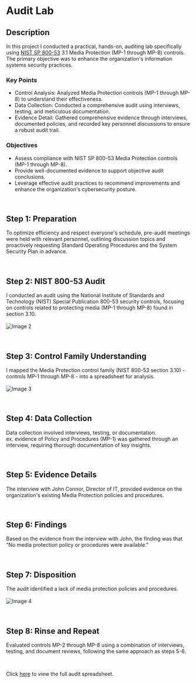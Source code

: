 # Audit Lab

## Description

In this project I conducted a practical, hands-on, auditing lab specifically using [NIST SP 800-53](https://nvlpubs.nist.gov/nistpubs/SpecialPublications/NIST.SP.800-53r5.pdf) 3.1 Media Protection (MP-1 through MP-8) controls.
The primary objective was to enhance the organization's information systems security practices.
    
### Key Points
  - Control Analysis: Analyzed Media Protection controls (MP-1 through MP-8) to understand their effectiveness.
  - Data Collection: Conducted a comprehensive audit using interviews, testing, and meticulous documentation.
  - Evidence Detail: Gathered comprehensive evidence through interviews, documented policies, and recorded key personnel discussions to ensure a robust audit trail.

### Objectives
  - Assess compliance with NIST SP 800-53 Media Protection controls (MP-1 through MP-8).
  - Provide well-documented evidence to support objective audit conclusions.
  - Leverage effective audit practices to recommend improvements and enhance the organization's cybersecurity posture.
     
<br>


## Step 1: Preparation
To optimize efficiency and respect everyone's schedule, pre-audit meetings were held with relevant personnel, outlining discussion topics and proactively requesting Standard Operating Procedures and the System Security Plan in advance. <br>

<br>

## Step 2: NIST 800-53 Audit
I conducted an audit using the National Institute of Standards and Technology (NIST) Special Publication 800-53 security controls, focusing on controls related to protecting media (MP-1 through MP-8) found in section 3.10. <br>
<br>
![Image 2](https://github.com/Manny-D/Audit-Lab/assets/99146530/b4298a7b-c8cb-4e7f-a540-7c7092572869) <br>

<br>

## Step 3: Control Family Understanding 
I mapped the Media Protection control family (NIST 800-53 section 3.10) - controls MP-1 through MP-8 - into a spreadsheet for analysis. <br>
<br>
![Image 3](https://github.com/Manny-D/Audit-Lab/assets/99146530/eeabce8d-f6b5-4e15-a74d-ec3f348b051e) <br>

<br>

## Step 4: Data Collection
Data collection involved interviews, testing, or documentation. <br>
ex. evidence of Policy and Procedures (MP-1) was gathered through an interview, requiring thorough documentation of key insights. <br>

<br>

## Step 5: Evidence Details  
The interview with John Connor, Director of IT, provided evidence on the organization's existing Media Protection policies and procedures. <br>

<br>

## Step 6: Findings
Based on the evidence from the interview with John, the finding was that "No media protection policy or procedures were available." <br>

<br>

## Step 7: Disposition
The audit identified a lack of media protection policies and procedures. <br>
<br>
![Image 4](https://github.com/Manny-D/Audit-Lab/assets/99146530/5d4bb0ae-b4ae-481d-909d-02c2576a0f5c)

<br>

## Step 8: Rinse and Repeat  
Evaluated controls MP-2 through MP-8 using a combination of interviews, testing, and document reviews, following the same approach as steps 5-8. <br>

<br>

Click [here](https://docs.google.com/spreadsheets/d/17433iyECdZrIzeGKufFavIlnTmdRoH_V/edit#gid=1504451304) to view the full audit spreadsheet.
